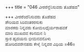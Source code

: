 +++
title = "046 ವೀರರೆನ್ದೆನಿಸುವರು ತೊಡೆಹದ"

+++
ವೀರರೆಂದೆನಿಸುವರು ತೊಡೆಹದ  
ಶೌರಿಯದ ಸಿರಿವಂತರರಸುಕು  
ಮಾರಕರು ನಿನ್ನವರು ಕೋಮಲಧೈರ್ಯರಾಹವಕೆ  
ಮಾರಿ ಮುಖದವ ಕಠಿನಮನ ನಿ  
ಸ್ಸಾರ ಹೃದಯನು ಭೀಮನವನೊಳು  
ಹೋರಿದವರೇನಹರು ಕೇಳೈ ನಿನ್ನವರ ವಿಧಿಯ    ॥46॥